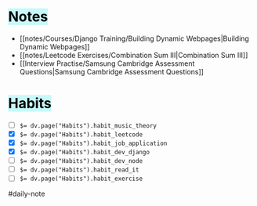# <mark style="background: #ABF7F7A6;">Notes</mark>

- [[notes/Courses/Django Training/Building Dynamic Webpages|Building Dynamic Webpages]]
- [[notes/Leetcode Exercises/Combination Sum III|Combination Sum III]]
- [[Interview Practise/Samsung Cambridge Assessment Questions|Samsung Cambridge Assessment Questions]]

# <mark style="background: #ABF7F7A6;">Habits</mark>

- [ ] `$= dv.page("Habits").habit_music_theory`
- [x] `$= dv.page("Habits").habit_leetcode`
- [x] `$= dv.page("Habits").habit_job_application`
- [x] `$= dv.page("Habits").habit_dev_django`
- [ ] `$= dv.page("Habits").habit_dev_node` 
- [ ] `$= dv.page("Habits").habit_read_it`
- [ ] `$= dv.page("Habits").habit_exercise`

#daily-note

